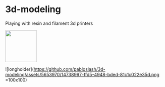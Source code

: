 # 3d-modeling
Playing with resin and filament 3d printers

<img src="https://github.com/pabloslash/3d-modeling/assets/5653970/14738997-ffd5-4948-bded-81c1c022e35d.png" width="100" height="100">

![longholder](https://github.com/pabloslash/3d-modeling/assets/5653970/14738997-ffd5-4948-bded-81c1c022e35d.png =100x100)
